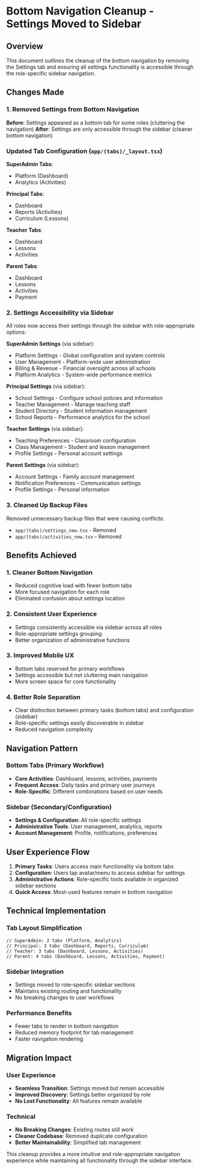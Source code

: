 # Bottom Navigation Cleanup - Settings Moved to Sidebar

## Overview
This document outlines the cleanup of the bottom navigation by removing the Settings tab and ensuring all settings functionality is accessible through the role-specific sidebar navigation.

## Changes Made

### 1. Removed Settings from Bottom Navigation

**Before**: Settings appeared as a bottom tab for some roles (cluttering the navigation)
**After**: Settings are only accessible through the sidebar (cleaner bottom navigation)

### Updated Tab Configuration (`app/(tabs)/_layout.tsx`)

**SuperAdmin Tabs**:
- Platform (Dashboard)
- Analytics (Activities)

**Principal Tabs**:
- Dashboard
- Reports (Activities) 
- Curriculum (Lessons)

**Teacher Tabs**:
- Dashboard
- Lessons
- Activities

**Parent Tabs**:
- Dashboard
- Lessons
- Activities
- Payment

### 2. Settings Accessibility via Sidebar

All roles now access their settings through the sidebar with role-appropriate options:

**SuperAdmin Settings** (via sidebar):
- Platform Settings - Global configuration and system controls
- User Management - Platform-wide user administration
- Billing & Revenue - Financial oversight across all schools
- Platform Analytics - System-wide performance metrics

**Principal Settings** (via sidebar):
- School Settings - Configure school policies and information
- Teacher Management - Manage teaching staff
- Student Directory - Student information management
- School Reports - Performance analytics for the school

**Teacher Settings** (via sidebar):
- Teaching Preferences - Classroom configuration
- Class Management - Student and lesson management
- Profile Settings - Personal account settings

**Parent Settings** (via sidebar):
- Account Settings - Family account management
- Notification Preferences - Communication settings
- Profile Settings - Personal information

### 3. Cleaned Up Backup Files

Removed unnecessary backup files that were causing conflicts:
- `app/(tabs)/settings_new.tsx` - Removed
- `app/(tabs)/activities_new.tsx` - Removed

## Benefits Achieved

### 1. **Cleaner Bottom Navigation**
- Reduced cognitive load with fewer bottom tabs
- More focused navigation for each role
- Eliminated confusion about settings location

### 2. **Consistent User Experience**
- Settings consistently accessible via sidebar across all roles
- Role-appropriate settings grouping
- Better organization of administrative functions

### 3. **Improved Mobile UX**
- Bottom tabs reserved for primary workflows
- Settings accessible but not cluttering main navigation
- More screen space for core functionality

### 4. **Better Role Separation**
- Clear distinction between primary tasks (bottom tabs) and configuration (sidebar)
- Role-specific settings easily discoverable in sidebar
- Reduced navigation complexity

## Navigation Pattern

### Bottom Tabs (Primary Workflow)
- **Core Activities**: Dashboard, lessons, activities, payments
- **Frequent Access**: Daily tasks and primary user journeys
- **Role-Specific**: Different combinations based on user needs

### Sidebar (Secondary/Configuration)
- **Settings & Configuration**: All role-specific settings
- **Administrative Tools**: User management, analytics, reports
- **Account Management**: Profile, notifications, preferences

## User Experience Flow

1. **Primary Tasks**: Users access main functionality via bottom tabs
2. **Configuration**: Users tap avatar/menu to access sidebar for settings
3. **Administrative Actions**: Role-specific tools available in organized sidebar sections
4. **Quick Access**: Most-used features remain in bottom navigation

## Technical Implementation

### Tab Layout Simplification
```tsx
// SuperAdmin: 2 tabs (Platform, Analytics)
// Principal: 3 tabs (Dashboard, Reports, Curriculum)  
// Teacher: 3 tabs (Dashboard, Lessons, Activities)
// Parent: 4 tabs (Dashboard, Lessons, Activities, Payment)
```

### Sidebar Integration
- Settings moved to role-specific sidebar sections
- Maintains existing routing and functionality
- No breaking changes to user workflows

### Performance Benefits
- Fewer tabs to render in bottom navigation
- Reduced memory footprint for tab management
- Faster navigation rendering

## Migration Impact

### User Experience
- **Seamless Transition**: Settings moved but remain accessible
- **Improved Discovery**: Settings better organized by role
- **No Lost Functionality**: All features remain available

### Technical
- **No Breaking Changes**: Existing routes still work
- **Cleaner Codebase**: Removed duplicate configuration
- **Better Maintainability**: Simplified tab management

This cleanup provides a more intuitive and role-appropriate navigation experience while maintaining all functionality through the sidebar interface.
